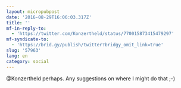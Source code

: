```yaml
---
layout: micropubpost
date: '2016-08-29T16:06:03.317Z'
title: ''
mf-in-reply-to:
  - 'https://twitter.com/Konzertheld/status/770015873415479297'
mf-syndicate-to:
  - 'https://brid.gy/publish/twitter?bridgy_omit_link=true'
slug: '57963'
lang: en
category: social
---
```

@Konzertheld perhaps. Any suggestions on where I might do that ;-)
